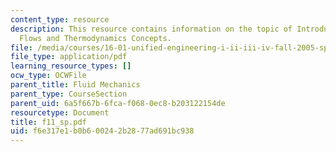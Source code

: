 ```yaml
---
content_type: resource
description: This resource contains information on the topic of Introduction to Compressible
  Flows and Thermodynamics Concepts.
file: /media/courses/16-01-unified-engineering-i-ii-iii-iv-fall-2005-spring-2006/f6e317e1b0b600242b2877ad691bc938_f11_sp.pdf
file_type: application/pdf
learning_resource_types: []
ocw_type: OCWFile
parent_title: Fluid Mechanics
parent_type: CourseSection
parent_uid: 6a5f667b-6fca-f068-0ec8-b203122154de
resourcetype: Document
title: f11_sp.pdf
uid: f6e317e1-b0b6-0024-2b28-77ad691bc938
---
```

